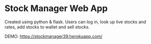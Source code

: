# Stock Manager Web App
Created using python & flask. Users can log in, look up live stocks and rates, add stocks to wallet and sell stocks.

DEMO: https://stockmanager39.herokuapp.com/
